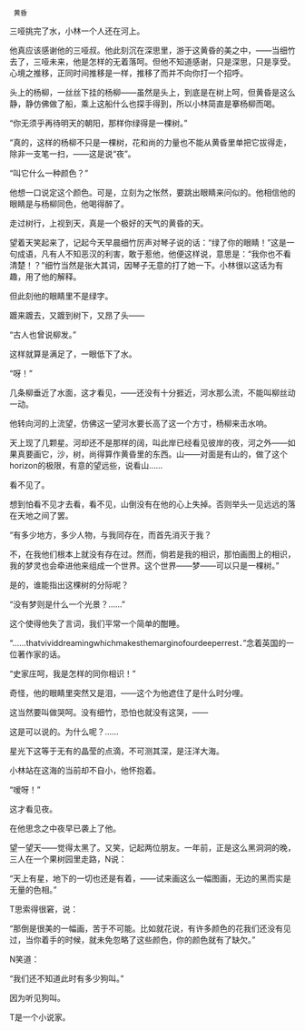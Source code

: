     黄昏 

   三哑挑完了水，小林一个人还在河上。

   他真应该感谢他的三哑叔。他此刻沉在深思里，游于这黄昏的美之中，——当细竹去了，三哑未来，他是怎样的无着落呵。但他不知道感谢，只是深思，只是享受。心境之推移，正同时间推移是一样，推移了而并不向你打一个招呼。

   头上的杨柳，一丝丝下挂的杨柳——虽然是头上，到底是在树上呵，但黄昏是这么静，静仿佛做了船，乘上这船什么也探手得到，所以小林简直是搴杨柳而喝。

   “你无须乎再待明天的朝阳，那样你绿得是一棵树。”

   “真的，这样的杨柳不只是一棵树，花和尚的力量也不能从黄昏里单把它拔得走，除非一支笔一扫，——这是说“夜”。

   “叫它什么一种颜色？”

   他想一口说定这个颜色。可是，立刻为之怅然，要跳出眼睛来问似的。他相信他的眼睛是与杨柳同色，他喝得醉了。

   走过树行，上视到天，真是一个极好的天气的黄昏的天。

   望着天笑起来了，记起今天早晨细竹厉声对琴子说的话：“绿了你的眼睛！”这是一句成语，凡有人不知恶汉的利害，敢于惹他，他便这样说，意思是：“我你也不看清楚！？”细竹当然是张大其词，因琴子无意的打了她一下。小林很以这话为有趣，用了他的解释。

   但此刻他的眼睛里不是绿字。

   踱来踱去，又踱到树下，又昂了头——

   “古人也曾说柳发。”

   这样就算是满足了，一眼低下了水。

   “呀！”

   几条柳垂近了水面，这才看见，——还没有十分捱近，河水那么流，不能叫柳丝动一动。

   他转向河的上流望，仿佛这一望河水要长高了这一个方寸，杨柳来击水响。

   天上现了几颗星。河却还不是那样的阔，叫此岸已经看见彼岸的夜，河之外——如果真要画它，沙，树，尚得算作黄昏里的东西。山——对面是有山的，做了这个horizon的极限，有意的望远些，说看山……

   看不见了。

   想到怕看不见才去看，看不见，山倒没有在他的心上失掉。否则举头一见远远的落在天地之间了罢。

   “有多少地方，多少人物，与我同存在，而首先消灭于我？

   不，在我他们根本上就没有存在过。然而，倘若是我的相识，那怕画图上的相识，我的梦灵也会牵进他来组成一个世界。这个世界——梦——可以只是一棵树。”

   是的，谁能指出这棵树的分际呢？

   “没有梦则是什么一个光景？……”

   这个使得他失了言词，我们平常一个简单的酣睡。

   “……thatvividdreamingwhichmakesthemarginofourdeeperrest．”念着英国的一位著作家的话。

   “史家庄呵，我是怎样的同你相识！”

   奇怪，他的眼睛里突然又是泪，——这个为他遮住了是什么时分哩。

   这当然要叫做哭呵。没有细竹，恐怕也就没有这哭，——

   这是可以说的。为什么呢？……

   星光下这等于无有的晶莹的点滴，不可测其深，是汪洋大海。

   小林站在这海的当前却不自小，他怀抱着。

   “嗳呀！”

   这才看见夜。

   在他思念之中夜早已袭上了他。

   望一望天——觉得太黑了。又笑，记起两位朋友。一年前，正是这么黑洞洞的晚，三人在一个果树园里走路，N说：

   “天上有星，地下的一切也还是有着，——试来画这么一幅图画，无边的黑而实是无量的色相。”

   T思索得很窘，说：

   “那倒是很美的一幅画，苦于不可能。比如就花说，有许多颜色的花我们还没有见过，当你着手的时候，就未免忽略了这些颜色，你的颜色就有了缺欠。”

   N笑道：

   “我们还不知道此时有多少狗叫。”

   因为听见狗叫。

   T是一个小说家。

